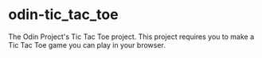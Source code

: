 # odin-tic_tac_toe
The Odin Project's Tic Tac Toe project. This project requires you to make a Tic Tac Toe game you can play in your browser.